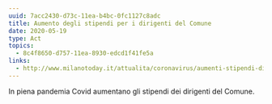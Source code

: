 ```yaml
---
uuid: 7acc2430-d73c-11ea-b4bc-0fc1127c8adc
title: Aumento degli stipendi per i dirigenti del Comune
date: 2020-05-19
type: Act
topics:
  - 8c4f8650-d757-11ea-8930-edcd1f41fe5a
links:
  - http://www.milanotoday.it/attualita/coronavirus/aumenti-stipendi-dirigenti-comune.html
---
```

In piena pandemia Covid aumentano gli stipendi dei dirigenti del Comune.